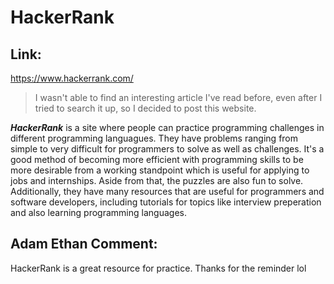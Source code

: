 # HackerRank
## Link:
https://www.hackerrank.com/

> I wasn't able to find an interesting article I've read before, even after I tried to search it up, so I decided to post this website.

***HackerRank*** is a site where people can practice programming challenges in different programming languagues. They have problems ranging from simple to very difficult for programmers to solve as well as challenges. It's a good method of becoming more efficient with programming skills to be more desirable from a working standpoint which is useful for applying to jobs and internships. Aside from that, the puzzles are also fun to solve. Additionally, they have many resources that are useful for programmers and software developers, including tutorials for topics like interview preperation and also learning programming languages. 

## Adam Ethan Comment:
HackerRank is a great resource for practice. Thanks for the reminder lol
